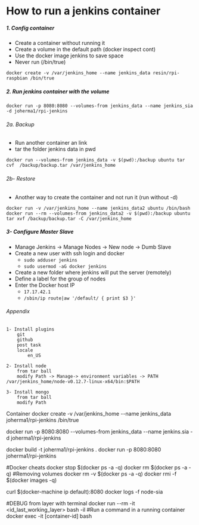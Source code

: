 # How to run a jenkins container
##### 1. Config container
  * Create a container without running it
  * Create a volume in the default path (docker inspect cont)
  * Use the docker image jenkins to save space
  * Never run (/bin/true)

```docker create -v /var/jenkins_home --name jenkins_data resin/rpi-raspbian /bin/true```

##### 2. Run jenkins container with the volume

```docker run -p 8080:8080 --volumes-from jenkins_data --name jenkins_sia -d joherma1/rpi-jenkins```

###### 2a. Backup
  * Run another container an link
  * tar the folder jenkins data in pwd

```
docker run --volumes-from jenkins_data -v $(pwd):/backup ubuntu tar cvf  /backup/backup.tar /var/jenkins_home
```

###### 2b- Restore
  * Another way to create the container and not run it (run without -d)

```
docker run -v /var/jenkins_home --name jenkins_data2 ubuntu /bin/bash
docker run --rm --volumes-from jenkins_data2 -v $(pwd):/backup ubuntu tar xvf /backup/backup.tar -C /var/jenkins_home
```

##### 3- Configure Master Slave
  * Manage Jenkins -> Manage Nodes -> New node -> Dumb Slave
  * Create a new user with ssh login and docker
    * ``` sudo adduser jenkins ```
    * ```sudo usermod -aG docker jenkins```
  * Create a new folder where jenkins will put the server (remotely)
  * Define a label for the group of nodes
  * Enter the Docker host IP
    * ```17.17.42.1```
    * ``` /sbin/ip route|aw '/default/ { print $3 }' ```

###### Appendix
```
1- Install plugins
	git
	github
	post task
	locale
		en_US

2- Install node
	from tar ball
	modify Path -> Manage-> environment variables -> PATH /var/jenkins_home/node-v0.12.7-linux-x64/bin:$PATH

3- Install mongo
	from tar ball
	modify Path
```

Container
docker create -v /var/jenkins_home --name jenkins_data joherma1/rpi-jenkins /bin/true

docker run -p 8080:8080 --volumes-from jenkins_data --name jenkins.sia -d joherma1/rpi-jenkins

docker build -t joherma1/rpi-jenkins .
docker run -p 8080:8080 joherma1/rpi-jenkins


#Docker cheats
docker stop $(docker ps -a -q)
docker rm $(docker ps -a -q)
#Removing volumes
docker rm -v $(docker ps -a -q)
docker rmi -f $(docker images -q)

curl $(docker-machine ip default):8080
docker logs -f node-sia


#DEBUG from layer with terminal
docker run --rm -it <id_last_working_layer> bash -il
#Run a command in a running container
docker exec -it [container-id] bash


